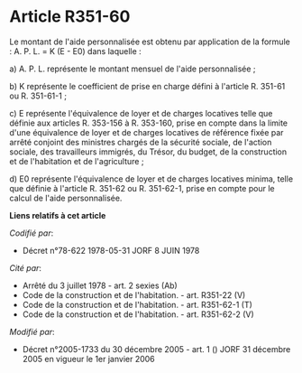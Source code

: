 # Article R351-60

Le montant de l'aide personnalisée est obtenu par application de la formule : A. P. L. = K (E - E0) dans laquelle :

a) A. P. L. représente le montant mensuel de l'aide personnalisée ;

b) K représente le coefficient de prise en charge défini à l'article R. 351-61 ou R. 351-61-1 ;

c) E représente l'équivalence de loyer et de charges locatives telle que définie aux articles R. 353-156 à R. 353-160, prise
en compte dans la limite d'une équivalence de loyer et de charges locatives de référence fixée par arrêté conjoint des
ministres chargés de la sécurité sociale, de l'action sociale, des travailleurs immigrés, du Trésor, du budget, de la
construction et de l'habitation et de l'agriculture ;

d) E0 représente l'équivalence de loyer et de charges locatives minima, telle que définie à l'article R. 351-62 ou R.
351-62-1, prise en compte pour le calcul de l'aide personnalisée.

**Liens relatifs à cet article**

_Codifié par_:

  - Décret n°78-622 1978-05-31 JORF 8 JUIN 1978

_Cité par_:

  - Arrêté du 3 juillet 1978 - art. 2 sexies (Ab)
  - Code de la construction et de l'habitation. - art. R351-22 (V)
  - Code de la construction et de l'habitation. - art. R351-62-1 (T)
  - Code de la construction et de l'habitation. - art. R351-62-2 (V)

_Modifié par_:

  - Décret n°2005-1733 du 30 décembre 2005 - art. 1 () JORF 31 décembre 2005 en vigueur le 1er janvier 2006
